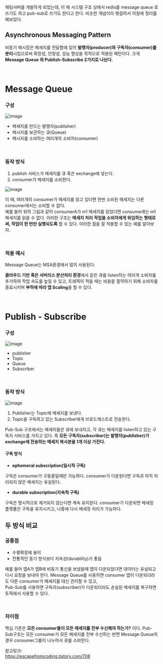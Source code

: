 
채팅서버를 개발하게 되었는데, 이 때 시스템 구조 상에서 redis를 message queue 로 쓰기도 하고 pub-sub로 쓰기도 한다고 한다. 
비슷한 개념이라 헷갈려서 이참에 정리를 해보았다.


## Asynchronous Messaging Pattern

비동기 메시징은 메세지를 전달함에 있어 **발행자(producer)와 구독자(consumer)를 분리**시킴으로써 확장성, 안정성, 성능 향상을 목적으로 적용된 패턴이다. 
크게 **Message Queue 와 Publish-Subscribe 2가지로 나뉜다.**


</br>

# Message Queue

### 구성

![image](https://user-images.githubusercontent.com/45115557/197784009-ad84023f-4bde-4c89-997c-ecbe1c373b78.png)


* 메세지를 만드는 발행자(publisher)
* 메시지를 보관하는 큐(Queue)
* 메시지를 소비하는 여러개의 소비자(consumer)

</br>

### 동작 방식

1. publish 서비스가 메세지를 큐 혹은 exchange에 넣는다.
2. consumer가 메세지를 소비한다. 

![image](https://user-images.githubusercontent.com/45115557/197784785-d0fba5ff-88d6-42fd-9791-af87211d867d.png)

이 때, 여러개의 consumer가 메세지를 읽고 있다면 한번 소비된 메세지는 다른 consumer에서는 소비할 수 없다.    
예를 들어 위의 그림과 같이 consumerA가 m1 메세지를 읽었다면 consumerB는 m1 메세지를 읽을 수 없다. 
이러한 구조는 **메세지 처리 작업을 소비자에게 위임하는 형태로써, 작업이 한 번만 실행되도록** 할 수 있다. 이러한 점을 잘 적용할 수 있는 예를 알아보자. 

</br>

### 적용 예시

Message Queue는 MSA환경에서 많이 사용된다.

**클라우드 기반 혹은 서버리스 분산처리 환경**에서 같은 큐를 listen하는 여러개 소비자를 추가하여 작업 속도를 높일 수 있고, 트래픽이 적을 때는 비용을 절약하기 위해 소비자를 종료시키며 **부하에 따라 앱 Scaling**을 할 수 있다. 

</br>


# Publish - Subscribe

### 구성

![image](https://user-images.githubusercontent.com/45115557/197793457-7e33d2b5-15b3-47da-bd3e-816c48bb7f85.png)

* publisher
* Topic
* Queue
* Subscriber

</br>

### 동작 방식 

![image](https://user-images.githubusercontent.com/45115557/197794664-eeed5d05-e784-44ca-a511-a105a6e40dd1.png)

1. Publisher는 Topic에 메세지를 보낸다. 
2. Topic을 구독하고 있는 Subscriber에게 브로드캐스트로 전송한다.

Pub-Sub 구조에서는 메세지들은 큐에 보내지고, 각 큐는 메세지를 listen하고 있는 구독자 서비스를 가지고 있다.
즉 **모든 구독자(subscriber)는 발행자(publisher)가 exchange에 전송하는 메세지 복사본을 1개 이상 가진다.** 

#### 구독 방식

* **ephemeral subscription(일시적 구독)**

구독은 consumer가 구동중일때만 가능하다. consumer가 다운된다면 구독과 아직 처리되지 않은 메세지는 유실된다. 

* **durable subscription(지속적 구독)**

구독은 명시적으로 제거되지 않는다면 계속 유지된다. consumer가 다운되면 메세징 플랫폼은 구독을 유지시키고, 나중에 다시 메세징 처리가 가능하다. 


## 두 방식 비교

### 공통점

* 수평확장에 용이
* 전통적인 동기 방식보다 지속성(durability)가 좋음

예를 들어 앱A가 앱B에 비동기 통신을 보냈을때 앱이 다운되었다면 데이터는 유실되고 다시 요청을 보내야 한다. 
Message Queue를 사용하면 consumer 앱이 다운되더라도 다른 consumer가 메세지를 대신 관리할 수 있고,    
Pub-Sub를 사용하면 구독자(subscriber)가 다운되더라도 손실된 메세지를 복구하면 토픽에서 사용할 수 있다. 

</br>

### 차이점

핵심 기준은 **모든 consumer들이 모든 메세지를 전부 수신해야 하는가?** 이다.
Pub-Sub구조는 모든 consumer가 모든 메세지를 전부 수신하는 반면 Message Queue의 경우 consumer그룹이 나누어서 큐를 소비한다. 





참고링크:   
https://escapefromcoding.tistory.com/706
